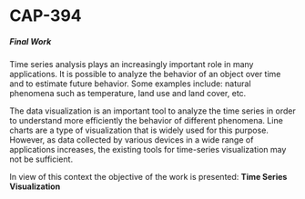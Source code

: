 # CAP-394

##### Final Work

Time series analysis plays an increasingly important role in many applications. It is possible to analyze the behavior of an object over time and to estimate future behavior. Some examples include: natural phenomena such as temperature, land use and land cover, etc.

The data visualization is an important tool to analyze the time series in order to understand more efficiently the behavior of different phenomena. Line charts are a type of visualization that is widely used for this purpose. However, as data collected by various devices in a wide range of applications increases, the existing tools for time-series visualization may not be sufficient.

In view of this context the objective of the work is presented: **Time Series Visualization**
